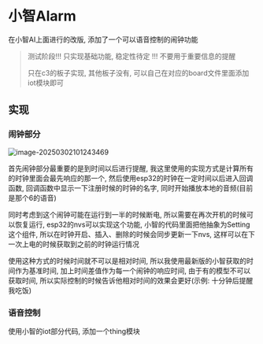 # 小智Alarm

在小智AI上面进行的改版, 添加了一个可以语音控制的闹钟功能

> 测试阶段!!! 只实现基础功能, 稳定性待定 !!! 不要用于重要信息的提醒
>
> 只在c3的板子实现, 其他板子没有, 可以自己在对应的board文件里面添加iot模块即可

## 实现

### 闹钟部分

![image-20250302101243469](https://picture-01-1316374204.cos.ap-beijing.myqcloud.com/lenovo-picture/202503021012557.png)

首先闹钟部分最重要的是到时间以后进行提醒, 我这里使用的实现方式是计算所有的时钟里面会最先响应的那一个, 然后使用esp32的时钟在一定时间以后进入回调函数, 回调函数中显示一下注册时候的时钟的名字, 同时开始播放本地的音频(目前是那个6的语音)

同时考虑到这个闹钟可能在运行到一半的时候断电, 所以需要在再次开机的时候可以恢复运行, esp32的nvs可以实现这个功能, 小智的代码里面把他抽象为Setting这个组件, 所以在时钟开启、插入、删除的时候会同步更新一下nvs, 这样可以在下一次上电的时候获取到之前的时钟运行情况

使用这种方式的时候时间就不可以是相对时间, 所以我使用最新版的小智获取的时间作为基准时间, 加上时间差值作为每一个闹钟的响应时间, 由于有的模型不可以获取时间, 所以实际控制的时候告诉他相对时间的效果会更好(示例: 十分钟后提醒我吃饭)

### 语音控制

使用小智的iot部分代码, 添加一个thing模块

